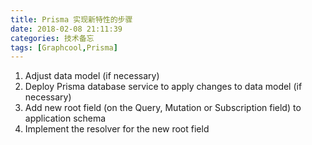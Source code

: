 ```yaml
---
title: Prisma 实现新特性的步骤
date: 2018-02-08 21:11:39
categories: 技术备忘
tags: [Graphcool,Prisma]
---
```

1. Adjust data model (if necessary)
2. Deploy Prisma database service to apply changes to data model (if necessary)
3. Add new root field (on the Query, Mutation or Subscription field) to application schema
4. Implement the resolver for the new root field


